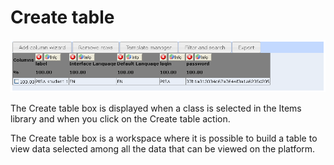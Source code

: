 <!--
parent:
    title: Manage_Test_Takers
author:
    - 'Jérôme Bogaerts'
created_at: '2012-04-12 18:14:42'
updated_at: '2013-03-13 13:55:11'
tags:
    - 'Manage Test Takers'
-->

Create table
============

![](../resources/testtakers-createtable.png)

The Create table box is displayed when a class is selected in the Items library and when you click on the Create table action.

The Create table box is a workspace where it is possible to build a table to view data selected among all the data that can be viewed on the platform.


